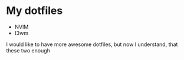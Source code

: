 # My dotfiles

* NVIM
* I3wm 

I would like to have more awesome dotfiles, but now I understand, that these two enough


